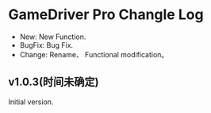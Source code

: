 ﻿---
layout: default
---

# GameDriver Pro Changle Log

+ New: New Function.
+ BugFix: Bug Fix.
+ Change: Rename、 Functional modification。

## v1.0.3(时间未确定)

Initial version.
